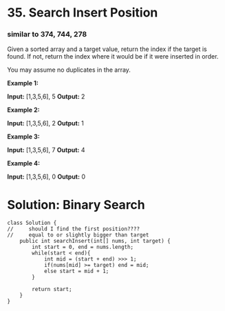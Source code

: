 # 35. Search Insert Position
### similar to 374, 744, 278
Given a sorted array and a target value, return the index if the target is found. If not, return the index where it would be if it were inserted in order.

You may assume no duplicates in the array.

**Example 1:**

**Input:** [1,3,5,6], 5
**Output:** 2

**Example 2:**

**Input:** [1,3,5,6], 2
**Output:** 1

**Example 3:**

**Input:** [1,3,5,6], 7
**Output:** 4

**Example 4:**

**Input:** [1,3,5,6], 0
**Output:** 0

# Solution: Binary Search
```
class Solution {
//     should I find the first position????
//     equal to or slightly bigger than target
    public int searchInsert(int[] nums, int target) {
        int start = 0, end = nums.length; 
        while(start < end){
            int mid = (start + end) >>> 1;
            if(nums[mid] >= target) end = mid;
            else start = mid + 1;
        }
        
        return start;
    }
}
```